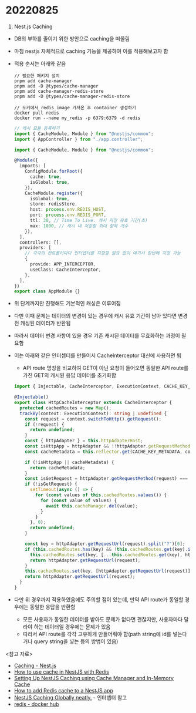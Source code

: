 # 20220825

1. Nest.js Caching

- DB의 부하를 줄이기 위한 방안으로 caching을 떠올림
- 마침 nestjs 자체적으로 caching 기능을 제공하여 이를 적용해보고자 함
- 적용 순서는 아래와 같음

  ```
  // 필요한 패키지 설치
  pnpm add cache-manager
  pnpm add -D @types/cache-manager
  pnpm add cache-manager-redis-store
  pnpm add -D @types/cache-manager-redis-store
  ```

  ```
  // 도커에서 redis image 가져온 후 container 생성하기
  docker pull redis
  docker run --name my_redis -p 6379:6379 -d redis
  ```

  ```ts
  // 캐시 모듈 등록하기
  import { CacheModule, Module } from "@nestjs/common";
  import { AppController } from "./app.controller";

  import { CacheModule, Module } from "@nestjs/common";

  @Module({
    imports: [
      ConfigModule.forRoot({
        cache: true,
        isGlobal: true,
      }),
      CacheModule.register({
        isGlobal: true,
        store: redisStore,
        host: process.env.REDIS_HOST,
        port: process.env.REDIS_PORT,
        ttl: 30, // Time To Live. 캐시 저장 유효 기간(초)
        max: 1000, // 캐시 내 저장할 최대 항목 개수
      }),
    ],
    controllers: [],
    providers: [
      // 각각의 컨트롤러마다 인터셉터를 지정할 필요 없이 여기서 한번에 지정 가능
      {
        provide: APP_INTERCEPTOR,
        useClass: CacheInterceptor,
      },
    ],
  })
  export class AppModule {}
  ```

- 위 단계까지만 진행해도 기본적인 캐싱은 이루어짐
- 다만 이때 문제는 데이터의 변경이 있는 경우에 캐시 유효 기간이 남아 있다면 변경 전 캐싱된 데이터가 반환됨
- 따라서 데이터 변경 사항이 있을 경우 기존 캐시된 데이터를 무효화하는 과정이 필요함
- 이는 아래와 같은 인터셉터를 만들어서 CacheInterceptor 대신에 사용하면 됨

  - API route 명칭을 비교하여 GET이 아닌 요청이 들어오면 동일한 API route를 가진 GET의 캐시된 응답 데이터를 초기화함

  ```ts
  import { Injectable, CacheInterceptor, ExecutionContext, CACHE_KEY_METADATA } from "@nestjs/common";

  @Injectable()
  export class HttpCacheInterceptor extends CacheInterceptor {
    protected cachedRoutes = new Map();
    trackBy(context: ExecutionContext): string | undefined {
      const request = context.switchToHttp().getRequest();
      if (!request) {
        return undefined;
      }
      const { httpAdapter } = this.httpAdapterHost;
      const isHttpApp = httpAdapter && !!httpAdapter.getRequestMethod;
      const cacheMetadata = this.reflector.get(CACHE_KEY_METADATA, context.getHandler());

      if (!isHttpApp || cacheMetadata) {
        return cacheMetadata;
      }
      const isGetRequest = httpAdapter.getRequestMethod(request) === "GET";
      if (!isGetRequest) {
        setTimeout(async () => {
          for (const values of this.cachedRoutes.values()) {
            for (const value of values) {
              await this.cacheManager.del(value);
            }
          }
        }, 0);
        return undefined;
      }

      const key = httpAdapter.getRequestUrl(request).split("?")[0];
      if (this.cachedRoutes.has(key) && !this.cachedRoutes.get(key).includes(httpAdapter.getRequestUrl(request))) {
        this.cachedRoutes.set(key, [...this.cachedRoutes.get(key), httpAdapter.getRequestUrl(request)]);
        return httpAdapter.getRequestUrl(request);
      }
      this.cachedRoutes.set(key, [httpAdapter.getRequestUrl(request)]);
      return httpAdapter.getRequestUrl(request);
    }
  }
  ```

- 다만 위 경우까지 적용하였음에도 주의할 점이 있는데, 만약 API route가 동일할 경우에는 동일한 응답을 반환함
  - 모든 사용자가 동일한 데이터를 받아도 문제가 없다면 괜찮지만, 사용자마다 달라야 하는 데이터일 경우에는 문제가 있음
  - 따라서 API route를 각각 고유하게 만들어줘야 함(path string에 id를 넣는다거나 query string을 넣는 등의 방법이 있음)

<참고 자료>

- [Caching - Nest.js](https://docs.nestjs.com/techniques/caching)
- [How to use cache in NestJS with Redis](https://www.tomray.dev/nestjs-caching-redis)
- [Setting Up NestJS Caching using Cache Manager and In-Memory Cache](https://progressivecoder.com/setting-up-nestjs-caching-using-cache-manager-and-in-memory-cache/)
- [How to add Redis cache to a NestJS app](https://blog.logrocket.com/add-redis-cache-nestjs-app/)
- [NestJS Caching Globally neatly.](https://dev.to/secmohammed/nestjs-caching-globally-neatly-1e17) - 인터셉터 참고
- [redis - docker hub](https://hub.docker.com/_/redis)
